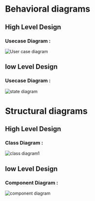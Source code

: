 # Behavioral diagrams

## High Level Design 

### Usecase Diagram :

![User case diagram](https://user-images.githubusercontent.com/80749311/114827713-a919a080-9de6-11eb-961c-83c4e94dafdf.png)

## low Level Design 

### Usecase Diagram :

![state diagram](https://user-images.githubusercontent.com/80749311/114827827-c8b0c900-9de6-11eb-97f1-98e6abfe3dd8.png)

# Structural diagrams

## High Level Design 

### Class Diagram :

![class diagram1](https://user-images.githubusercontent.com/80749311/114827118-edf10780-9de5-11eb-8546-8e5030605941.png)


## low Level Design 

### Component Diagram :

![component diagram](https://user-images.githubusercontent.com/80749311/114826226-dc5b3000-9de4-11eb-8006-d666c6a808a2.png)
